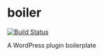 # boiler

[![Build Status](https://travis-ci.org/aaemnnosttv/boiler.svg?branch=master)](https://travis-ci.org/aaemnnosttv/boiler)

A WordPress plugin boilerplate
